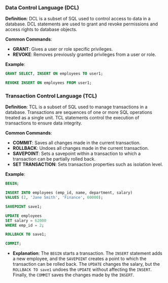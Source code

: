 
### Data Control Language (DCL)
**Definition**: DCL is a subset of SQL used to control access to data in a database. DCL statements are used to grant and revoke permissions and access rights to database objects.

**Common Commands**:
- **GRANT**: Gives a user or role specific privileges.
- **REVOKE**: Removes previously granted privileges from a user or role.

**Example**:
```sql
GRANT SELECT, INSERT ON employees TO user1;

REVOKE INSERT ON employees FROM user1;
```

### Transaction Control Language (TCL)
**Definition**: TCL is a subset of SQL used to manage transactions in a database. Transactions are sequences of one or more SQL operations treated as a single unit. TCL statements control the execution of transactions to ensure data integrity.

**Common Commands**:
- **COMMIT**: Saves all changes made in the current transaction.
- **ROLLBACK**: Undoes all changes made in the current transaction.
- **SAVEPOINT**: Sets a savepoint within a transaction to which a transaction can be partially rolled back.
- **SET TRANSACTION**: Sets transaction properties such as isolation level.

**Example**:
```sql
BEGIN;

INSERT INTO employees (emp_id, name, department, salary)
VALUES (2, 'Jane Smith', 'Finance', 60000);

SAVEPOINT save1;

UPDATE employees
SET salary = 62000
WHERE emp_id = 2;

ROLLBACK TO save1;

COMMIT;
```

- **Explanation**: The `BEGIN` starts a transaction. The `INSERT` statement adds a new employee, and the `SAVEPOINT` creates a point to which the transaction can be rolled back. The `UPDATE` changes the salary, but the `ROLLBACK TO save1` undoes the `UPDATE` without affecting the `INSERT`. Finally, the `COMMIT` saves the changes made by the `INSERT`.
